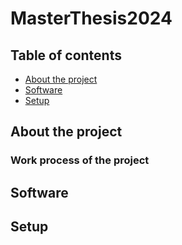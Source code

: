 # MasterThesis2024
## Table of contents 
* [About the project](#About-the-project)
* [Software](#Software)
* [Setup](#Setup)
## About the project
### Work process of the project 


## Software 
## Setup

